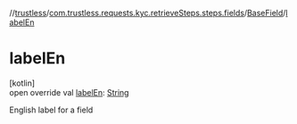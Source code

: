 //[trustless](../../../index.md)/[com.trustless.requests.kyc.retrieveSteps.steps.fields](../index.md)/[BaseField](index.md)/[labelEn](label-en.md)

# labelEn

[kotlin]\
open override val [labelEn](label-en.md): [String](https://kotlinlang.org/api/latest/jvm/stdlib/kotlin/-string/index.html)

English label for a field
